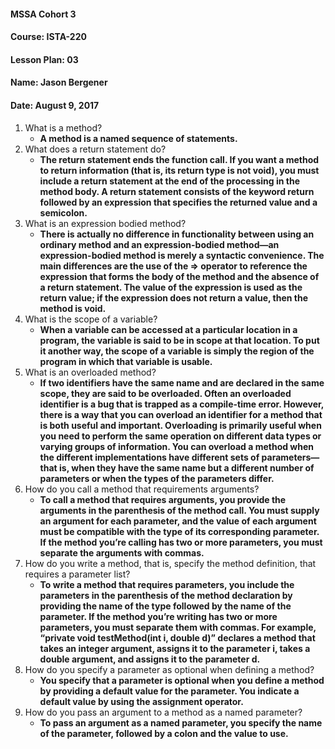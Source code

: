 #### MSSA Cohort 3
#### Course: ISTA-220
#### Lesson Plan: 03
#### Name: Jason Bergener
#### Date: August 9, 2017

1.	What is a method?
    - **A method is a named sequence of statements.**
2.	What does a return statement do?
    - **The return statement ends the function call. If you want a method to return information (that is, its return type is not void), you must include a return statement at the end of the processing in the method body. A return statement consists of the keyword return followed by an expression that specifies the returned value and a semicolon.**
3.	What is an expression bodied method?
    - **There is actually no difference in functionality between using an ordinary method and an expression-bodied method—an expression-bodied method is merely a syntactic convenience. The main differences are the use of the => operator to reference the expression that forms the body of the method and the absence of a return statement. The value of the expression is used as the return value; if the expression does not return a value, then the method is void.**
4.	What is the scope of a variable?
    - **When a variable can be accessed at a particular location in a program, the variable is said to be in scope at that location. To put it another way, the scope of a variable is simply the region of the program in which that variable is usable.**
5.	What is an overloaded method?
    - **If two identifiers have the same name and are declared in the same scope, they are said to be overloaded. Often an overloaded identifier is a bug that is trapped as a compile-time error. However, there is a way that you can overload an identifier for a method that is both useful and important. Overloading is primarily useful when you need to perform the same operation on different data types or varying groups of information. You can overload a method when the different implementations have different sets of parameters—that is, when they have the same name but a different number of parameters or when the types of the parameters differ.**
6.	How do you call a method that requirements arguments?
    - **To call a method that requires arguments, you provide the arguments in the parenthesis of the method call. You must supply an argument for each parameter, and the value of each argument must be compatible with the type of its corresponding parameter. If the method you’re calling has two or more parameters, you must separate the arguments with commas.**
7.	How do you write a method, that is, specify the method definition, that requires a parameter list?
    - **To write a method that requires parameters, you include the parameters in the parenthesis of the method declaration by providing the name of the type followed by the name of the parameter. If the method you’re writing has two or more parameters, you must separate them with commas. For example, “private void testMethod(int i, double d)” declares a method that takes an integer argument, assigns it to the parameter i, takes a double argument, and assigns it to the parameter d.**
1.	How do you specify a parameter as optional when defining a method?
    - **You specify that a parameter is optional when you define a method by providing a default value for the parameter. You indicate a default value by using the assignment operator.**
9.	How do you pass an argument to a method as a named parameter?
    - **To pass an argument as a named parameter, you specify the name of the parameter, followed by a colon and the value to use.**